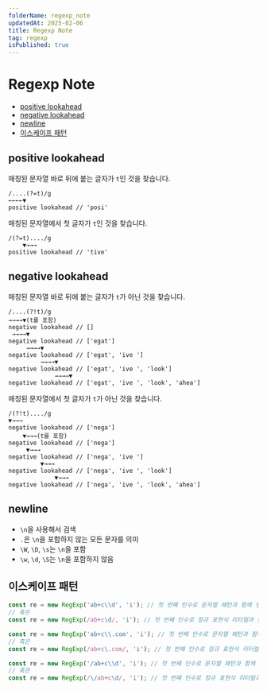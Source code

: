 ```yaml
---
folderName: regexp_note
updatedAt: 2025-02-06
title: Regexp Note
tag: regexp
isPublished: true
---
```


# Regexp Note

- [positive lookahead](#positive-lookahead)
- [negative lookahead](#negative-lookahead)
- [newline](#newline)
- [이스케이프 패턴](#이스케이프-패턴)

## positive lookahead

매칭된 문자열 바로 뒤에 붙는 글자가 `t`인 것을 찾습니다.

```text
/....(?=t)/g
←←←←▼
positive lookahead // 'posi'
```

매칭된 문자열에서 첫 글자가 `t`인 것을 찾습니다.

```text
/(?=t)..../g
    ▼→→→
positive lookahead // 'tive'
```

## negative lookahead

매칭된 문자열 바로 뒤에 붙는 글자가 `t`가 아닌 것을 찾습니다.

```text
/....(?!t)/g
→→→→▼(t를 포함)
negative lookahead // []
 →→→→▼
negative lookahead // ['egat']
     →→→→▼
negative lookahead // ['egat', 'ive ']
         →→→→▼
negative lookahead // ['egat', 'ive ', 'look']
             →→→→▼
negative lookahead // ['egat', 'ive ', 'look', 'ahea']
```

매칭된 문자열에서 첫 글자가 `t`가 아닌 것을 찾습니다.

```text
/(?!t)..../g
▼→→→
negative lookahead // ['nega']
    ▼→→→(t를 포함)
negative lookahead // ['nega']
     ▼→→→
negative lookahead // ['nega', 'ive ']
         ▼→→→
negative lookahead // ['nega', 'ive ', 'look']
             ▼→→→
negative lookahead // ['nega', 'ive ', 'look', 'ahea']
```

## newline

- `\n`을 사용해서 검색
- `.`은 `\n`을 포함하지 않는 모든 문자를 의미
- `\W`, `\D`, `\s`는 `\n`을 포함
- `\w`, `\d`, `\S`는 `\n`을 포함하지 않음

## 이스케이프 패턴

```ts
const re = new RegExp('ab+c\\d', 'i'); // 첫 번째 인수로 문자열 패턴과 함께 생성자 사용
// 혹은
const re = new RegExp(/ab+c\d/, 'i'); // 첫 번째 인수로 정규 표현식 리터럴과 함께 생성자 사용

const re = new RegExp('ab+c\\.com', 'i'); // 첫 번째 인수로 문자열 패턴과 함께 생성자 사용
// 혹은
const re = new RegExp(/ab+c\.com/, 'i'); // 첫 번째 인수로 정규 표현식 리터럴과 함께 생성자 사용

const re = new RegExp('/ab+c\\d', 'i'); // 첫 번째 인수로 문자열 패턴과 함께 생성자 사용
// 혹은
const re = new RegExp(/\/ab+c\d/, 'i'); // 첫 번째 인수로 정규 표현식 리터럴과 함께 생성자 사용
```

